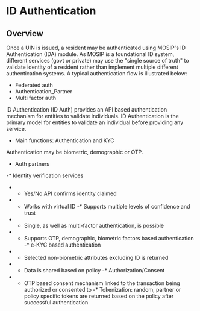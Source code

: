 # ID Authentication

## Overview
Once a UIN is issued, a resident may be authenticated using MOSIP's ID Authentication (IDA) module. As MOSIP is a foundational ID system, different services (govt or private) may use the "single source of truth" to validate identity of a resident rather than implement multiple different authentication systems.  A typical authentication flow is illustrated below:


* Federated auth
* Authentication_Partner
* Multi factor auth

ID Authentication (ID Auth) provides an API based authentication mechanism for entities to validate individuals. ID Authentication is the primary model for entities to validate an individual before providing any service.

* Main functions:  Authentication and KYC

Authentication may be biometric, demographic or OTP.

* Auth partners


-* Identity verification services
-    * Yes/No API confirms identity claimed
-    * Works with virtual ID
-* Supports multiple levels of confidence and trust  
-    * Single, as well as multi-factor authentication, is possible
-    * Supports OTP, demographic, biometric factors based authentication
-* e-KYC based authentication
-    * Selected non-biometric attributes excluding ID is returned
-    * Data is shared based on policy
-* Authorization/Consent
-    * OTP based consent mechanism linked to the transaction being authorized or consented to
-* Tokenization: random, partner or policy specific tokens are returned based on the policy after successful authentication


